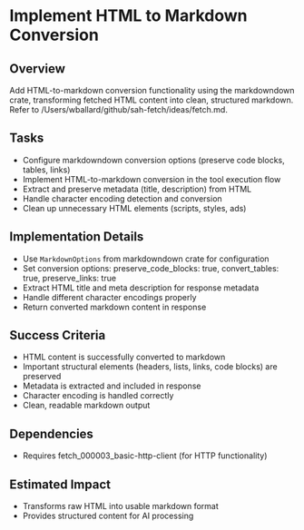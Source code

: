 # Implement HTML to Markdown Conversion

## Overview
Add HTML-to-markdown conversion functionality using the markdowndown crate, transforming fetched HTML content into clean, structured markdown. Refer to /Users/wballard/github/sah-fetch/ideas/fetch.md.

## Tasks
- Configure markdowndown conversion options (preserve code blocks, tables, links)
- Implement HTML-to-markdown conversion in the tool execution flow
- Extract and preserve metadata (title, description) from HTML
- Handle character encoding detection and conversion
- Clean up unnecessary HTML elements (scripts, styles, ads)

## Implementation Details
- Use `MarkdownOptions` from markdowndown crate for configuration
- Set conversion options: preserve_code_blocks: true, convert_tables: true, preserve_links: true
- Extract HTML title and meta description for response metadata
- Handle different character encodings properly
- Return converted markdown content in response

## Success Criteria
- HTML content is successfully converted to markdown
- Important structural elements (headers, lists, links, code blocks) are preserved
- Metadata is extracted and included in response
- Character encoding is handled correctly
- Clean, readable markdown output

## Dependencies
- Requires fetch_000003_basic-http-client (for HTTP functionality)

## Estimated Impact
- Transforms raw HTML into usable markdown format
- Provides structured content for AI processing